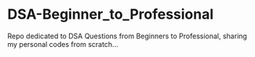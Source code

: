 # DSA-Beginner_to_Professional
Repo dedicated to DSA Questions from Beginners to Professional, sharing my personal codes from scratch...
